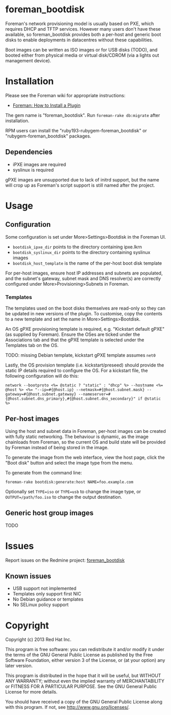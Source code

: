# foreman_bootdisk

Foreman's network provisioning model is usually based on PXE, which requires
DHCP and TFTP services.  However many users don't have these available, so
foreman_bootdisk provides both a per-host and generic boot disks to enable
deployments in datacentres without these capabilities.

Boot images can be written as ISO images or for USB disks (TODO), and booted
either from physical media or virtual disk/CDROM (via a lights out management
device).

# Installation

Please see the Foreman wiki for appropriate instructions:

* [Foreman: How to Install a Plugin](http://projects.theforeman.org/projects/foreman/wiki/How_to_Install_a_Plugin)

The gem name is "foreman_bootdisk".  Run `foreman-rake db:migrate` after
installation.

RPM users can install the "ruby193-rubygem-foreman_bootdisk" or
"rubygem-foreman_bootdisk" packages.

## Dependencies

* iPXE images are required
* syslinux is required

gPXE images are unsupported due to lack of initrd support, but the name will
crop up as Foreman's script support is still named after the project.

# Usage

## Configuration

Some configuration is set under More>Settings>Bootdisk in the Foreman UI.

* `bootdisk_ipxe_dir` points to the directory containing ipxe.lkrn
* `bootdisk_syslinux_dir` points to the directory containing syslinux images
* `bootdisk_host_template` is the name of the per-host boot disk template

For per-host images, ensure host IP addresses and subnets are populated, and
the subnet's gateway, subnet mask and DNS resolver(s) are correctly configured
under More>Provisioning>Subnets in Foreman.

### Templates

The templates used on the boot disks themselves are read-only so they can be
updated in new versions of the plugin.  To customise, copy the contents to a
new template and set the name in More>Settings>Bootdisk.

An OS gPXE provisioning template is required, e.g. "Kickstart default gPXE"
(as supplied by Foreman).  Ensure the OSes are ticked under the Associations
tab and that the gPXE template is selected under the Templates tab on the OS.

TODO: missing Debian template, kickstart gPXE template assumes `net0`

Lastly, the OS provision template (i.e. kickstart/preseed) should provide the
static IP details required to configure the OS.  For a kickstart file, the
following configuration will do this:

    network --bootproto <%= @static ? "static" : "dhcp" %> --hostname <%= @host %> <%= "--ip=#{@host.ip} --netmask=#{@host.subnet.mask} --gateway=#{@host.subnet.gateway} --nameserver=#{@host.subnet.dns_primary},#{@host.subnet.dns_secondary}" if @static %>

## Per-host images

Using the host and subnet data in Foreman, per-host images can be created with
fully static networking.  The behaviour is dynamic, as the image chainloads
from Foreman, so the current OS and build state will be provided by Foreman
instead of being stored in the image.

To generate the image from the web interface, view the host page, click the
"Boot disk" button and select the image type from the menu.

To generate from the command line:

    foreman-rake bootdisk:generate:host NAME=foo.example.com

Optionally set `TYPE=iso` or `TYPE=usb` to change the image type, or
`OUTPUT=/path/foo.iso` to change the output destination.

## Generic host group images

TODO

# Issues

Report issues on the Redmine project: [foreman_bootdisk](http://projects.theforeman.org/projects/bootdisk/issues/new)

## Known issues

* USB support not implemented
* Templates only support first NIC
* No Debian guidance or templates
* No SELinux policy support

# Copyright

Copyright (c) 2013 Red Hat Inc.

This program is free software: you can redistribute it and/or modify
it under the terms of the GNU General Public License as published by
the Free Software Foundation, either version 3 of the License, or
(at your option) any later version.

This program is distributed in the hope that it will be useful,
but WITHOUT ANY WARRANTY; without even the implied warranty of
MERCHANTABILITY or FITNESS FOR A PARTICULAR PURPOSE.  See the
GNU General Public License for more details.

You should have received a copy of the GNU General Public License
along with this program.  If not, see <http://www.gnu.org/licenses/>.
